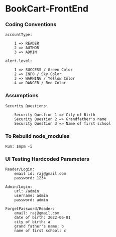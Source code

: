 # BookCart-FrontEnd

### Coding Conventions
    
    accountType:

        1 => READER
        2 => AUTHOR
        3 => ADMIN

    alert.level: 

        1 => SUCCESS / Green Color
        2 => INFO / Sky Color
        3 => WARNING / Yellow Color
        4 => DANGER / Red Color

### Assumptions

    Security Questions:

        Security Question 1 => City of Birth
        Security Question 2 => Grandfather's name
        Security Question 3 => Name of first school


### To Rebuild node_modules 

    Run: $npm -i

### UI Testing Hardcoded Parameters

    Reader/Login:
        email id: raj@gmail.com
        password: 1234

    Admin/Login: 
        url: /admin
        username: admin
        password: admin

    ForgetPassword/Reader:
        email: raj@gmail.com
        date of birth: 2022-06-01 
        city of birth: a
        grand father's name: b
        name of first school: c
